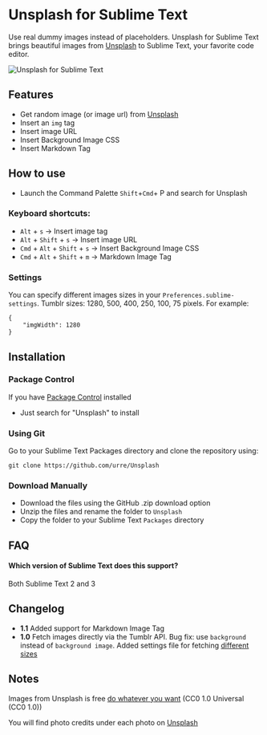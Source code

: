 Unsplash for Sublime Text
=============================

Use real dummy images instead of placeholders. Unsplash for Sublime Text brings beautiful images from [Unsplash](http://unsplash.com)
to Sublime Text, your favorite code editor.

![Unsplash for Sublime Text](http://labs.urre.me/images/unsplash.jpg)

## Features
* Get random image (or image url) from [Unsplash](http://unsplash.com)
* Insert an `img` tag
* Insert image URL
* Insert Background Image CSS
* Insert Markdown Tag

## How to use

* Launch the Command Palette `Shift`+`Cmd`+ P and search for Unsplash

### Keyboard shortcuts:

* `Alt` + `s` → Insert image tag
* `Alt` + `Shift` + `s` → Insert image URL
* `Cmd` + `Alt` + `Shift` + `s` → Insert Background Image CSS
* `Cmd` + `Alt` + `Shift` + `m` → Markdown Image Tag

### Settings

You can specify different images sizes in your `Preferences.sublime-settings`. Tumblr sizes: 1280, 500, 400, 250, 100, 75 pixels. For example:

	{
		"imgWidth": 1280
	}

## Installation

### Package Control

If you have [Package Control](http://wbond.net/sublime_packages/package_control) installed

* Just search for "Unsplash" to install

### Using Git
Go to your Sublime Text Packages directory and clone the repository using:

    git clone https://github.com/urre/Unsplash

### Download Manually

* Download the files using the GitHub .zip download option
* Unzip the files and rename the folder to `Unsplash`
* Copy the folder to your Sublime Text `Packages` directory

## FAQ

#### Which version of Sublime Text does this support?
Both Sublime Text 2 and 3

## Changelog

+ **1.1** Added support for Markdown Image Tag
+ **1.0** Fetch images directly via the Tumblr API. Bug fix: use `background` instead of `background image`. Added settings file for fetching [different sizes](https://github.com/urre/Unsplash#settings)

## Notes

Images from Unsplash is free [do whatever you want](http://creativecommons.org/publicdomain/zero/1.0) (CC0 1.0 Universal (CC0 1.0))

You will find photo credits under each photo on [Unsplash](http://unsplash.com)